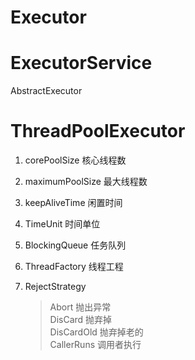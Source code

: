 # Executor

# ExecutorService

AbstractExecutor

# ThreadPoolExecutor

1. corePoolSize 核心线程数

2. maximumPoolSize 最大线程数

3. keepAliveTime 闲置时间

4. TimeUnit 时间单位

5. BlockingQueue 任务队列

6. ThreadFactory 线程工程

7. RejectStrategy

   > Abort 抛出异常  
   > DisCard 抛弃掉  
   > DisCardOld 抛弃掉老的  
   > CallerRuns 调用者执行